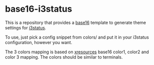 # base16-i3status

This is a repository that provides a [base16](https://github.com/chriskempson/base16) template to generate theme
settings for [i3status](https://github.com/i3/i3status).

To use, just pick a config snippet from colors/ and put it in your i3status configuration, however you want.

The 3 colors mapping is based on [xresources](https://github.com/chriskempson/base16-xresources) base16 color1, color2 and color 3 mapping. The colors should be similar to terminals.
